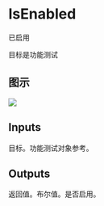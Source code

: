 # IsEnabled

已启用

目标是功能测试

## 图示

![]($-20221218-19010153.png)

## Inputs

目标。功能测试对象参考。  

## Outputs

返回值。布尔值。是否启用。
